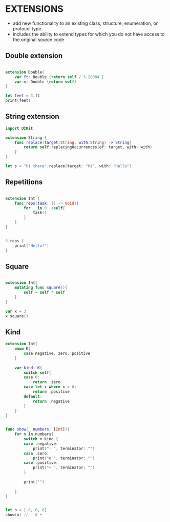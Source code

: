 # EXTENSIONS

* add new functionality to an existing class, structure, enumeration, or protocol type
* includes the ability to extend types for which you do not have access to the original source code


## Double extension 
```swift

extension Double{
    var ft: Double {return self / 3.28084 }
    var m: Double {return self}
}

let feet = 3.ft
print(feet)
```

## String extension
```swift
import UIKit

extension String {
    func replace(target:String, with:String) -> String{
        return self.replacingOccurrences(of: target, with: with)
    }
}

let s = "Hi there".replace(target: "Hi", with: "Hallo")
```

## Repetitions
```swift

extension Int {
    func reps(task: () -> Void){
        for _ in 0..<self{
            task()
        }
    }
}


3.reps {
    print("Hello!")
}
```

## Square
```swift

extension Int{
    mutating func square(){
        self = self * self
    }
}

var x = 3
x.square()

```

## Kind
```swift
extension Int{
    enum K{
        case negative, zero, positive
    }
    
    var kind: K{
        switch self{
        case 0:
            return .zero
        case let x where x > 0:
            return .positive
        default:
            return .negative
        }
    }
}


func show(_ numbers: [Int]){
    for n in numbers{
        switch n.kind {
        case .negative:
            print("- ", terminator: "")
        case .zero:
            print("0 ", terminator: "")
        case .positive:
            print("+ ", terminator: "")
        }
        
        print("")
        
    }
}


let n = [-8, 0, 8]
show(n) // - 0 +


```
